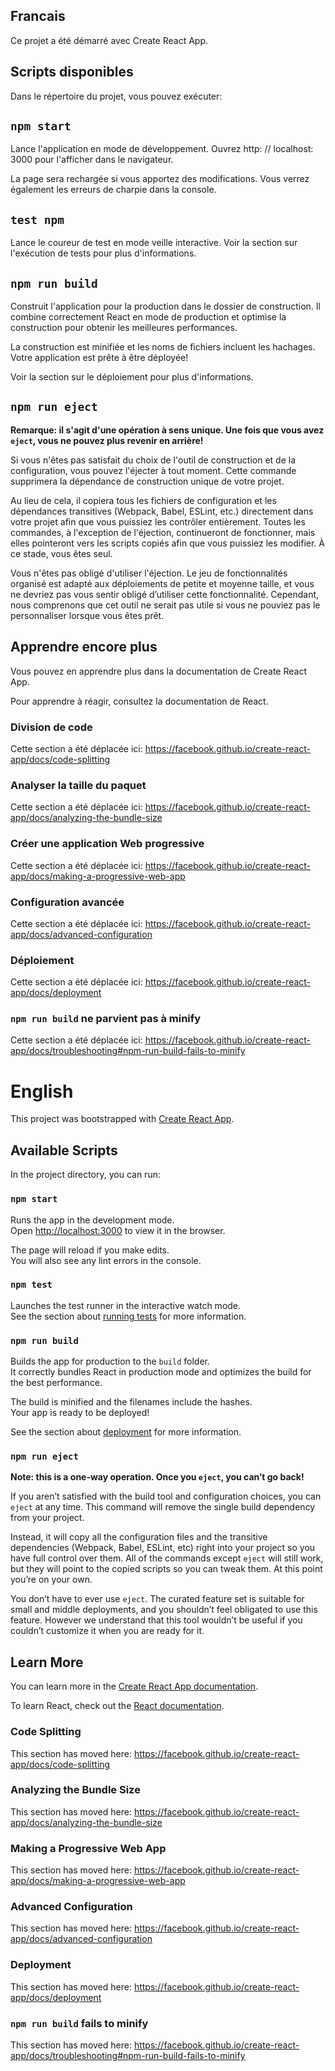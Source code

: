 ## Francais

Ce projet a été démarré avec Create React App.

## Scripts disponibles

Dans le répertoire du projet, vous pouvez exécuter:

## `npm start`

Lance l'application en mode de développement.
Ouvrez http: // localhost: 3000 pour l'afficher dans le navigateur.

La page sera rechargée si vous apportez des modifications.
Vous verrez également les erreurs de charpie dans la console.

## `test npm`

Lance le coureur de test en mode veille interactive.
Voir la section sur l'exécution de tests pour plus d'informations.

## `npm run build`

Construit l'application pour la production dans le dossier de construction.
Il combine correctement React en mode de production et optimise la construction pour obtenir les meilleures performances.

La construction est minifiée et les noms de fichiers incluent les hachages.
Votre application est prête à être déployée!

Voir la section sur le déploiement pour plus d'informations.

## `npm run eject`

**Remarque: il s'agit d'une opération à sens unique. Une fois que vous avez  `eject`, vous ne pouvez plus revenir en arrière!**

Si vous n'êtes pas satisfait du choix de l'outil de construction et de la configuration, vous pouvez l'éjecter à tout moment. Cette commande supprimera la dépendance de construction unique de votre projet.

Au lieu de cela, il copiera tous les fichiers de configuration et les dépendances transitives (Webpack, Babel, ESLint, etc.) directement dans votre projet afin que vous puissiez les contrôler entièrement. Toutes les commandes, à l'exception de l'éjection, continueront de fonctionner, mais elles pointeront vers les scripts copiés afin que vous puissiez les modifier. À ce stade, vous êtes seul.

Vous n'êtes pas obligé d'utiliser l'éjection. Le jeu de fonctionnalités organisé est adapté aux déploiements de petite et moyenne taille, et vous ne devriez pas vous sentir obligé d’utiliser cette fonctionnalité. Cependant, nous comprenons que cet outil ne serait pas utile si vous ne pouviez pas le personnaliser lorsque vous êtes prêt.

## Apprendre encore plus

Vous pouvez en apprendre plus dans la documentation de Create React App.

Pour apprendre à réagir, consultez la documentation de React.

### Division de code

Cette section a été déplacée ici: https://facebook.github.io/create-react-app/docs/code-splitting

### Analyser la taille du paquet

Cette section a été déplacée ici: https://facebook.github.io/create-react-app/docs/analyzing-the-bundle-size

### Créer une application Web progressive

Cette section a été déplacée ici: https://facebook.github.io/create-react-app/docs/making-a-progressive-web-app

### Configuration avancée

Cette section a été déplacée ici: https://facebook.github.io/create-react-app/docs/advanced-configuration

### Déploiement

Cette section a été déplacée ici: https://facebook.github.io/create-react-app/docs/deployment

### `npm run build` ne parvient pas à minify

Cette section a été déplacée ici: https://facebook.github.io/create-react-app/docs/troubleshooting#npm-run-build-fails-to-minify

# English

This project was bootstrapped with [Create React App](https://github.com/facebook/create-react-app).

## Available Scripts

In the project directory, you can run:

### `npm start`

Runs the app in the development mode.<br>
Open [http://localhost:3000](http://localhost:3000) to view it in the browser.

The page will reload if you make edits.<br>
You will also see any lint errors in the console.

### `npm test`

Launches the test runner in the interactive watch mode.<br>
See the section about [running tests](https://facebook.github.io/create-react-app/docs/running-tests) for more information.

### `npm run build`

Builds the app for production to the `build` folder.<br>
It correctly bundles React in production mode and optimizes the build for the best performance.

The build is minified and the filenames include the hashes.<br>
Your app is ready to be deployed!

See the section about [deployment](https://facebook.github.io/create-react-app/docs/deployment) for more information.

### `npm run eject`

**Note: this is a one-way operation. Once you `eject`, you can’t go back!**

If you aren’t satisfied with the build tool and configuration choices, you can `eject` at any time. This command will remove the single build dependency from your project.

Instead, it will copy all the configuration files and the transitive dependencies (Webpack, Babel, ESLint, etc) right into your project so you have full control over them. All of the commands except `eject` will still work, but they will point to the copied scripts so you can tweak them. At this point you’re on your own.

You don’t have to ever use `eject`. The curated feature set is suitable for small and middle deployments, and you shouldn’t feel obligated to use this feature. However we understand that this tool wouldn’t be useful if you couldn’t customize it when you are ready for it.

## Learn More

You can learn more in the [Create React App documentation](https://facebook.github.io/create-react-app/docs/getting-started).

To learn React, check out the [React documentation](https://reactjs.org/).

### Code Splitting

This section has moved here: https://facebook.github.io/create-react-app/docs/code-splitting

### Analyzing the Bundle Size

This section has moved here: https://facebook.github.io/create-react-app/docs/analyzing-the-bundle-size

### Making a Progressive Web App

This section has moved here: https://facebook.github.io/create-react-app/docs/making-a-progressive-web-app

### Advanced Configuration

This section has moved here: https://facebook.github.io/create-react-app/docs/advanced-configuration

### Deployment

This section has moved here: https://facebook.github.io/create-react-app/docs/deployment

### `npm run build` fails to minify

This section has moved here: https://facebook.github.io/create-react-app/docs/troubleshooting#npm-run-build-fails-to-minify
